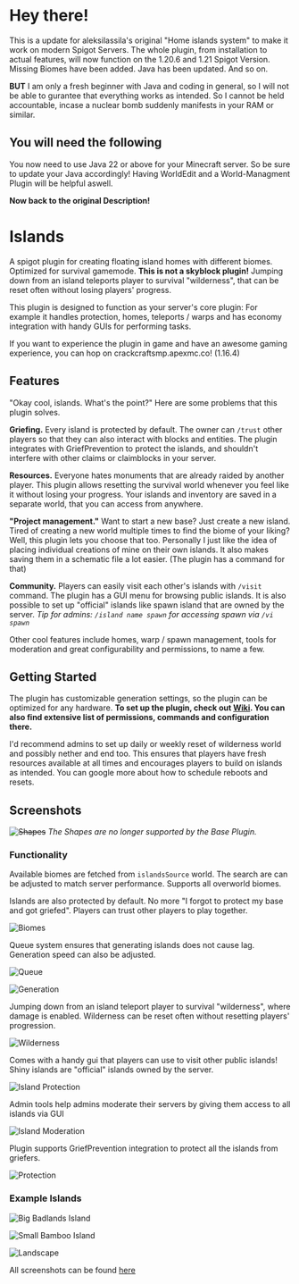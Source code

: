 # Hey there!
This is a update for aleksilassila's original "Home islands system" to make it work on modern Spigot Servers.
The whole plugin, from installation to actual features, will now function on the 1.20.6 and 1.21 Spigot Version. 
Missing Biomes have been added.
Java has been updated.
And so on.

**BUT** I am only a fresh beginner with Java and coding in general, so I will not be able to gurantee that everything works as intended.
So I cannot be held accountable, incase a nuclear bomb suddenly manifests in your RAM or similar.

## You will need the following
You now need to use Java 22 or above for your Minecraft server. So be sure to update your Java accordingly! 
Having WorldEdit and a World-Managment Plugin will be helpful aswell.

**Now back to the original Description!**
# Islands
A spigot plugin for creating floating island homes with different biomes.
Optimized for survival gamemode. **This is not a skyblock plugin!**
Jumping down from an island teleports player to survival "wilderness", 
that can be reset often without losing players' progress.

This plugin is designed to function as your server's core plugin:
For example it handles protection, homes, teleports / warps and has economy integration with handy GUIs for performing tasks.

If you want to experience the plugin in game and have an awesome gaming experience, you can hop on crackcraftsmp.apexmc.co! (1.16.4)

## Features
"Okay cool, islands. What's the point?" Here are some problems that this plugin solves.

**Griefing.**
Every island is protected by default.
The owner can `/trust` other players so that they can also interact with blocks and entities.
The plugin integrates with GriefPrevention to protect the islands,
and shouldn't interfere with other claims or claimblocks in your server.

**Resources.**
Everyone hates monuments that are already raided by another player.
This plugin allows resetting the survival world whenever you feel like it without losing your progress.
Your islands and inventory are saved in a separate world, that you can access from anywhere.

**"Project management."**
Want to start a new base? Just create a new island. Tired of creating a new world multiple times
to find the biome of your liking? Well, this plugin lets you choose that too. Personally I just
like the idea of placing individual creations of mine on their own islands.
It also makes saving them in a schematic file a lot easier. (The plugin has a command for that)

**Community.** Players can easily visit each other's islands with `/visit` command.
The plugin has a GUI menu for browsing public islands. It is also possible to set up
"official" islands like spawn island that are owned by the server.
*Tip for admins: `/island name spawn` for accessing spawn via `/vi spawn`*

Other cool features include homes, warp / spawn management, tools for moderation and
great configurability and permissions, to name a few.

## Getting Started

The plugin has customizable generation settings, so the plugin can be optimized for any hardware.
**To set up the plugin, check out [Wiki](https://github.com/aleksilassila/Islands/wiki).
You can also find extensive list of permissions, commands and configuration there.**

I'd recommend admins to set up daily or weekly reset of wilderness world and possibly nether and end too. 
This ensures that players have fresh resources available at all times and encourages players to build on islands as intended.
You can google more about how to schedule reboots and resets.

## Screenshots

~~![Shapes](screenshots/islandTypes/shapes_showcase.png?raw=true)~~
_The Shapes are no longer supported by the Base Plugin._

### Functionality
Available biomes are fetched from `islandsSource` world. 
The search are can be adjusted to match server performance.
Supports all overworld biomes.

Islands are also protected by default. No more "I forgot to protect my base and got griefed".
Players can trust other players to play together.

![Biomes](screenshots/functionality/create_gui_biomes.png?raw=true)

Queue system ensures that generating islands does not cause lag.
Generation speed can also be adjusted.

![Queue](screenshots/functionality/queue.png?raw=true)

![Generation](screenshots/functionality/generation.png?raw=true)

Jumping down from an island teleport player to survival "wilderness",
where damage is enabled. Wilderness can be reset often without resetting players' progression.

![Wilderness](screenshots/functionality/wilderness.png?raw=true)

Comes with a handy gui that players can use to visit other public islands!
Shiny islands are "official" islands owned by the server.

![Island Protection](screenshots/functionality/visit_gui.png?raw=true)

Admin tools help admins moderate their servers by giving them access to all islands via GUI

![Island Moderation](screenshots/functionality/moderation_gui.png?raw=true)

Plugin supports GriefPrevention integration to protect all the islands from griefers.

![Protection](screenshots/functionality/protection.png?raw=true)

### Example Islands

![Big Badlands Island](screenshots/islandTypes/badlands_big.png?raw=true)

![Small Bamboo Island](screenshots/islandTypes/bamboo_small.png?raw=true)

![Landscape](screenshots/islandTypes/landscape.png?raw=true)

All screenshots can be found [here](screenshots)
